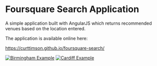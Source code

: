 # Foursquare Search Application

A simple application built with AngularJS which returns recommended venues based on the location entered.

The application is available online here:

https://curttimson.github.io/foursquare-search/

[![Birmingham Example][1]][1]  [![Cardiff Example][2]][2]


  [1]: https://i.stack.imgur.com/n4Exh.jpg
  [2]: https://i.stack.imgur.com/YejGt.jpg
